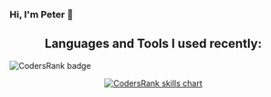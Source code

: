 ### Hi, I'm Peter 👋

<!--
**peti2001/peti2001** is a ✨ _special_ ✨ repository because its `README.md` (this file) appears on your GitHub profile.

Here are some ideas to get you started:

- 🔭 I’m currently working on ...
- 🌱 I’m currently learning ...
- 👯 I’m looking to collaborate on ...
- 🤔 I’m looking for help with ...
- 💬 Ask me about ...
- 📫 How to reach me: ...
- 😄 Pronouns: ...
- ⚡ Fun fact: ...
-->

<h2 align="center">Languages and Tools I used recently:</h3>
<img src="https://cr-ss-service.azurewebsites.net/api/ScreenShot?widget=summary&username=peti2001" alt="CodersRank badge" />
<p align="center">
  <a href="https://profile.codersrank.io/user/peti2001" target="_blank">
    <img src="https://cr-skills-chart-widget.azurewebsites.net/api/api?username=peti2001&skills=JavaScript,TypeScript,Vue,Go,Makefile,Python&width=820" alt="CodersRank skills chart"/>
  </a>
</p>
